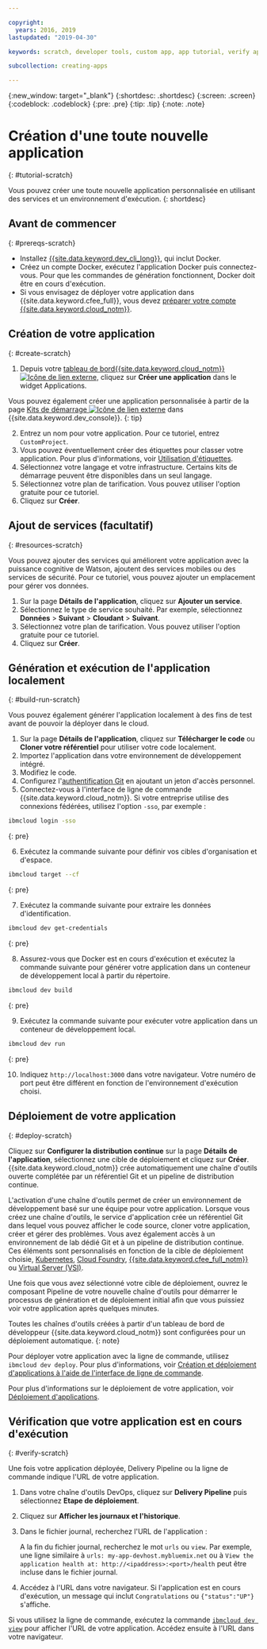 ```yaml
---

copyright:
  years: 2016, 2019
lastupdated: "2019-04-30"

keywords: scratch, developer tools, custom app, app tutorial, verify app running, run app local

subcollection: creating-apps

---
```


{:new_window: target="_blank"}
{:shortdesc: .shortdesc}
{:screen: .screen}
{:codeblock: .codeblock}
{:pre: .pre}
{:tip: .tip}
{:note: .note}

# Création d'une toute nouvelle application
{: #tutorial-scratch}

Vous pouvez créer une toute nouvelle application personnalisée en utilisant des services et un environnement d'exécution. 
{: shortdesc}

## Avant de commencer
{: #prereqs-scratch}

* Installez [{{site.data.keyword.dev_cli_long}}](/docs/cli?topic=cloud-cli-ibmcloud-cli), qui inclut Docker. 
* Créez un compte Docker, exécutez l'application Docker puis connectez-vous. Pour que les commandes de génération fonctionnent, Docker doit être en cours d'exécution.
* Si vous envisagez de déployer votre application dans {{site.data.keyword.cfee_full}}, vous devez [préparer votre compte {{site.data.keyword.cloud_notm}}](/docs/cloud-foundry?topic=cloud-foundry-prepare).

## Création de votre application
{: #create-scratch}

1. Depuis votre [tableau de bord{{site.data.keyword.cloud_notm}} ![Icône de lien externe](../../icons/launch-glyph.svg "Icône de lien externe")](https://{DomainName}), cliquez sur **Créer une application** dans le widget Applications.

  Vous pouvez également créer une application personnalisée à partir de la page [Kits de démarrage ![Icône de lien externe](../../icons/launch-glyph.svg "Icône de lien externe")](https://{DomainName}/developer/appservice/starter-kits/) dans {{site.data.keyword.dev_console}}.
  {: tip}

2. Entrez un nom pour votre application. Pour ce tutoriel, entrez `CustomProject`.
3. Vous pouvez éventuellement créer des étiquettes pour classer votre application. Pour plus d'informations, voir [Utilisation d'étiquettes](/docs/resources?topic=resources-tag).
4. Sélectionnez votre langage et votre infrastructure. Certains kits de démarrage peuvent être disponibles dans un seul langage.
5. Sélectionnez votre plan de tarification. Vous pouvez utiliser l'option gratuite pour ce tutoriel.
6. Cliquez sur **Créer**.

## Ajout de services (facultatif)
{: #resources-scratch}

Vous pouvez ajouter des services qui améliorent votre application avec la puissance cognitive de Watson, ajoutent des services mobiles ou des services de sécurité. Pour ce tutoriel, vous pouvez ajouter un emplacement pour gérer vos données.

1. Sur la page **Détails de l'application**, cliquez sur **Ajouter un service**.
2. Sélectionnez le type de service souhaité. Par exemple, sélectionnez **Données** > **Suivant** > **Cloudant** > **Suivant**.
3. Sélectionnez votre plan de tarification. Vous pouvez utiliser l'option gratuite pour ce tutoriel.
4. Cliquez sur **Créer**.

## Génération et exécution de l'application localement
{: #build-run-scratch}

Vous pouvez également générer l'application localement à des fins de test avant de pouvoir la déployer dans le cloud.

1. Sur la page **Détails de l'application**, cliquez sur **Télécharger le code** ou **Cloner votre référentiel** pour utiliser votre code localement.
2. Importez l'application dans votre environnement de développement intégré.
3. Modifiez le code.
4. Configurez l'[authentification Git](/docs/services/ContinuousDelivery?topic=ContinuousDelivery-git_working#git_authentication) en ajoutant un jeton d'accès personnel.
5. Connectez-vous à l'interface de ligne de commande {{site.data.keyword.cloud_notm}}. Si votre entreprise utilise des connexions fédérées, utilisez l'option `-sso`, par exemple :

  ```bash
  ibmcloud login -sso
  ```
  {: pre}

6. Exécutez la commande suivante pour définir vos cibles d'organisation et d'espace.

  ```bash
  ibmcloud target --cf
  ```
  {: pre}

7. Exécutez la commande suivante pour extraire les données d'identification.

  ```bash
  ibmcloud dev get-credentials
  ```
  {: pre}

8. Assurez-vous que Docker est en cours d'exécution et exécutez la commande suivante pour générer votre application dans un conteneur de développement local à partir du répertoire.

  ```bash
  ibmcloud dev build
  ```
  {: pre}

9. Exécutez la commande suivante pour exécuter votre application dans un conteneur de développement local.

  ```bash
  ibmcloud dev run
  ```
  {: pre}

10. Indiquez `http://localhost:3000` dans votre navigateur. Votre numéro de port peut être différent en fonction de l'environnement d'exécution choisi.

## Déploiement de votre application
{: #deploy-scratch}

Cliquez sur **Configurer la distribution continue** sur la page **Détails de l'application**, sélectionnez une cible de déploiement et cliquez sur **Créer**. {{site.data.keyword.cloud_notm}} crée automatiquement une chaîne d'outils ouverte complétée par un référentiel Git et un pipeline de distribution continue.

L'activation d'une chaîne d'outils permet de créer un environnement de développement basé sur une équipe pour votre application. Lorsque vous créez une chaîne d'outils, le service d'application crée un référentiel Git dans lequel vous pouvez afficher le code source, cloner votre application, créer et gérer des problèmes. Vous avez également accès à un environnement de lab dédié Git et à un pipeline de distribution continue. Ces éléments sont personnalisés en fonction de la cible de déploiement choisie, [Kubernetes](/docs/containers?topic=containers-getting-started), [Cloud Foundry](/docs/cloud-foundry-public?topic=cloud-foundry-public-about-cf), [{{site.data.keyword.cfee_full_notm}}](/docs/cloud-foundry?topic=cloud-foundry-about) ou [Virtual Server (VSI)](/docs/vsi?topic=virtual-servers-getting-started-with-virtual-servers).

Une fois que vous avez sélectionné votre cible de déploiement, ouvrez le composant Pipeline de votre nouvelle chaîne d'outils pour démarrer le processus de génération et de déploiement initial afin que vous puissiez voir votre application après quelques minutes.

Toutes les chaînes d'outils créées à partir d'un tableau de bord de développeur {{site.data.keyword.cloud_notm}} sont configurées pour un déploiement automatique.
{: note}

Pour déployer votre application avec la ligne de commande, utilisez `ibmcloud dev deploy`. Pour plus d'informations, voir [Création et déploiement d'applications à l'aide de l'interface de ligne de commande](/docs/apps?topic=creating-apps-create-deploy-app-cli).

Pour plus d'informations sur le déploiement de votre application, voir [Déploiement d'applications](/docs/apps?topic=creating-apps-deploying-apps).

## Vérification que votre application est en cours d'exécution
{: #verify-scratch}

Une fois votre application déployée, Delivery Pipeline ou la ligne de commande indique l'URL de votre application.

1. Dans votre chaîne d'outils DevOps, cliquez sur **Delivery Pipeline** puis sélectionnez **Etape de déploiement**.
2. Cliquez sur **Afficher les journaux et l'historique**.
3. Dans le fichier journal, recherchez l'URL de l'application :

   A la fin du fichier journal, recherchez le mot `urls` ou `view`. Par exemple, une ligne similaire à `urls: my-app-devhost.mybluemix.net` ou à `View the application health at: http://<ipaddress>:<port>/health` peut être incluse dans le fichier journal.

4. Accédez à l'URL dans votre navigateur. Si l'application est en cours d'exécution, un message qui inclut `Congratulations` ou `{"status":"UP"}` s'affiche.

Si vous utilisez la ligne de commande, exécutez la commande [`ibmcloud dev view`](/docs/cli/idt?topic=cloud-cli-idt-cli#view) pour afficher l'URL de votre application. Accédez ensuite à l'URL dans votre navigateur.


